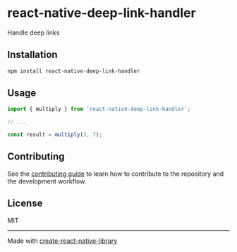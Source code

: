 # react-native-deep-link-handler

Handle deep links

## Installation

```sh
npm install react-native-deep-link-handler
```

## Usage


```js
import { multiply } from 'react-native-deep-link-handler';

// ...

const result = multiply(3, 7);
```


## Contributing

See the [contributing guide](CONTRIBUTING.md) to learn how to contribute to the repository and the development workflow.

## License

MIT

---

Made with [create-react-native-library](https://github.com/callstack/react-native-builder-bob)
